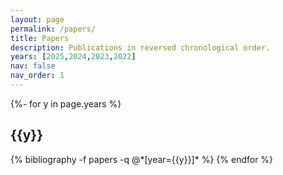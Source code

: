 ```yaml
---
layout: page
permalink: /papers/
title: Papers
description: Publications in reversed chronological order.
years: [2025,2024,2023,2022]
nav: false
nav_order: 1
---
```

<!-- _pages/papers.md -->
<div class="publications">

{%- for y in page.years %}
  <h2 class="year">{{y}}</h2>
  {% bibliography -f papers -q @*[year={{y}}]* %}
{% endfor %}

</div>

